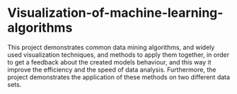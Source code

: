 # Visualization-of-machine-learning-algorithms
This project
demonstrates common data mining algorithms,
and widely used visualization techniques, and methods to apply them together,
in order to get a feedback about the created models behaviour,
and this way it improve the efficiency and the speed of data analysis.
Furthermore, the project demonstrates the application of these methods on two different data sets.
